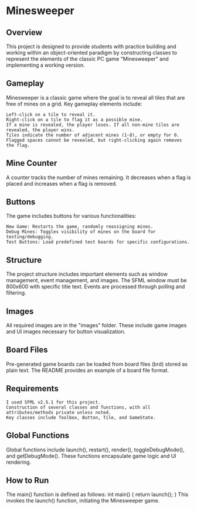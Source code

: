 # Minesweeper
## Overview

This project is designed to provide students with practice building and working within an object-oriented paradigm by constructing classes to represent the elements of the classic PC game "Minesweeper" and implementing a working version.

## Gameplay

Minesweeper is a classic game where the goal is to reveal all tiles that are free of mines on a grid. Key gameplay elements include:

    Left-click on a tile to reveal it.
    Right-click on a tile to flag it as a possible mine.
    If a mine is revealed, the player loses. If all non-mine tiles are revealed, the player wins.
    Tiles indicate the number of adjacent mines (1-8), or empty for 0.
    Flagged spaces cannot be revealed, but right-clicking again removes the flag.

## Mine Counter

A counter tracks the number of mines remaining. It decreases when a flag is placed and increases when a flag is removed.

## Buttons

The game includes buttons for various functionalities:

    New Game: Restarts the game, randomly reassigning mines.
    Debug Mines: Toggles visibility of mines on the board for testing/debugging.
    Test Buttons: Load predefined test boards for specific configurations.

## Structure

The project structure includes important elements such as window management, event management, and images. The SFML window must be 800x600 with specific title text. Events are processed through polling and filtering.

## Images

All required images are in the "images" folder. These include game images and UI images necessary for button visualization.

## Board Files

Pre-generated game boards can be loaded from board files (brd) stored as plain text. The README provides an example of a board file format.

## Requirements

    I used SFML v2.5.1 for this project.
    Construction of several classes and functions, with all attributes/methods private unless noted.
    Key classes include Toolbox, Button, Tile, and GameState.

## Global Functions

Global functions include launch(), restart(), render(), toggleDebugMode(), and getDebugMode(). These functions encapsulate game logic and UI rendering.

## How to Run

The main() function is defined as follows:
int main() { return launch(); }
This invokes the launch() function, initiating the Minesweeper game.

